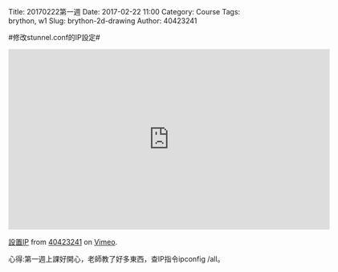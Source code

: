 Title: 20170222第一週
Date: 2017-02-22 11:00
Category: Course
Tags: brython, w1
Slug: brython-2d-drawing
Author: 40423241

#修改stunnel.conf的IP設定#

<iframe src="https://player.vimeo.com/video/206960677" width="640" height="360" frameborder="0" webkitallowfullscreen mozallowfullscreen allowfullscreen></iframe>
<p><a href="https://vimeo.com/206960677">設置IP</a> from <a href="https://vimeo.com/user63213368">40423241</a> on <a href="https://vimeo.com">Vimeo</a>.</p>

心得:第一週上課好開心，老師教了好多東西，查IP指令ipconfig /all。